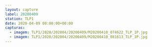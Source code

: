 ```yaml
---
layout: capture
label: 20200409
station: TLP1
date: 2020-04-09 00:00:00+00:00
capturas:
  - imagem: TLP1/2020/202004/20200409/M20200410_074622_TLP_1P.jpg
  - imagem: TLP1/2020/202004/20200409/M20200410_081613_TLP_1P.jpg
---
```

